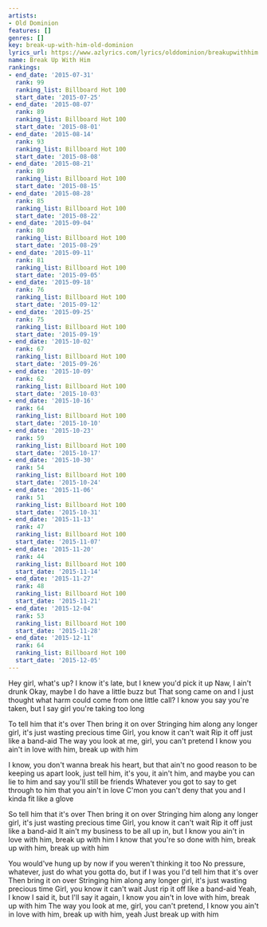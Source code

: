 ```yaml
---
artists:
- Old Dominion
features: []
genres: []
key: break-up-with-him-old-dominion
lyrics_url: https://www.azlyrics.com/lyrics/olddominion/breakupwithhim.html
name: Break Up With Him
rankings:
- end_date: '2015-07-31'
  rank: 99
  ranking_list: Billboard Hot 100
  start_date: '2015-07-25'
- end_date: '2015-08-07'
  rank: 89
  ranking_list: Billboard Hot 100
  start_date: '2015-08-01'
- end_date: '2015-08-14'
  rank: 93
  ranking_list: Billboard Hot 100
  start_date: '2015-08-08'
- end_date: '2015-08-21'
  rank: 89
  ranking_list: Billboard Hot 100
  start_date: '2015-08-15'
- end_date: '2015-08-28'
  rank: 85
  ranking_list: Billboard Hot 100
  start_date: '2015-08-22'
- end_date: '2015-09-04'
  rank: 80
  ranking_list: Billboard Hot 100
  start_date: '2015-08-29'
- end_date: '2015-09-11'
  rank: 81
  ranking_list: Billboard Hot 100
  start_date: '2015-09-05'
- end_date: '2015-09-18'
  rank: 76
  ranking_list: Billboard Hot 100
  start_date: '2015-09-12'
- end_date: '2015-09-25'
  rank: 75
  ranking_list: Billboard Hot 100
  start_date: '2015-09-19'
- end_date: '2015-10-02'
  rank: 67
  ranking_list: Billboard Hot 100
  start_date: '2015-09-26'
- end_date: '2015-10-09'
  rank: 62
  ranking_list: Billboard Hot 100
  start_date: '2015-10-03'
- end_date: '2015-10-16'
  rank: 64
  ranking_list: Billboard Hot 100
  start_date: '2015-10-10'
- end_date: '2015-10-23'
  rank: 59
  ranking_list: Billboard Hot 100
  start_date: '2015-10-17'
- end_date: '2015-10-30'
  rank: 54
  ranking_list: Billboard Hot 100
  start_date: '2015-10-24'
- end_date: '2015-11-06'
  rank: 51
  ranking_list: Billboard Hot 100
  start_date: '2015-10-31'
- end_date: '2015-11-13'
  rank: 47
  ranking_list: Billboard Hot 100
  start_date: '2015-11-07'
- end_date: '2015-11-20'
  rank: 44
  ranking_list: Billboard Hot 100
  start_date: '2015-11-14'
- end_date: '2015-11-27'
  rank: 48
  ranking_list: Billboard Hot 100
  start_date: '2015-11-21'
- end_date: '2015-12-04'
  rank: 53
  ranking_list: Billboard Hot 100
  start_date: '2015-11-28'
- end_date: '2015-12-11'
  rank: 64
  ranking_list: Billboard Hot 100
  start_date: '2015-12-05'
---
```


Hey girl, what's up?
I know it's late, but I knew you'd pick it up
Naw, I ain't drunk
Okay, maybe I do have a little buzz but
That song came on and I just thought what harm could come from one little call?
I know you say you're taken, but I say girl you're taking too long

To tell him that it's over
Then bring it on over
Stringing him along any longer girl, it's just wasting precious time
Girl, you know it can't wait
Rip it off just like a band-aid
The way you look at me, girl, you can't pretend
I know you ain't in love with him, break up with him

I know, you don't wanna break his heart, but that ain't no good reason to be keeping us apart look,
just tell him, it's you, it ain't him,
and maybe you can lie to him and say you'll still be friends
Whatever you got to say to get through to him that you ain't in love
C'mon you can't deny that you and I kinda fit like a glove

So tell him that it's over
Then bring it on over
Stringing him along any longer girl, it's just wasting precious time
Girl, you know it can't wait
Rip it off just like a band-aid
It ain't my business to be all up in, but I know you ain't in love with him, break up with him
I know that you're so done with him, break up with him, break up with him

You would've hung up by now if you weren't thinking it too
No pressure, whatever, just do what you gotta do, but if I was you
I'd tell him that it's over
Then bring it on over
Stringing him along any longer girl, it's just wasting precious time
Girl, you know it can't wait
Just rip it off like a band-aid
Yeah, I know I said it, but I'll say it again, I know you ain't in love with him, break up with him
The way you look at me, girl, you can't pretend,
I know you ain't in love with him, break up with him, yeah
Just break up with him



